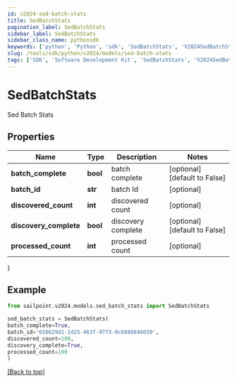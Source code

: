 ```yaml
---
id: v2024-sed-batch-stats
title: SedBatchStats
pagination_label: SedBatchStats
sidebar_label: SedBatchStats
sidebar_class_name: pythonsdk
keywords: ['python', 'Python', 'sdk', 'SedBatchStats', 'V2024SedBatchStats'] 
slug: /tools/sdk/python/v2024/models/sed-batch-stats
tags: ['SDK', 'Software Development Kit', 'SedBatchStats', 'V2024SedBatchStats']
---
```


# SedBatchStats

Sed Batch Stats

## Properties

Name | Type | Description | Notes
------------ | ------------- | ------------- | -------------
**batch_complete** | **bool** | batch complete | [optional] [default to False]
**batch_id** | **str** | batch Id | [optional] 
**discovered_count** | **int** | discovered count | [optional] 
**discovery_complete** | **bool** | discovery complete | [optional] [default to False]
**processed_count** | **int** | processed count | [optional] 
}

## Example

```python
from sailpoint.v2024.models.sed_batch_stats import SedBatchStats

sed_batch_stats = SedBatchStats(
batch_complete=True,
batch_id='016629d1-1d25-463f-97f3-0c6686846650',
discovered_count=100,
discovery_complete=True,
processed_count=100
)

```
[[Back to top]](#) 

